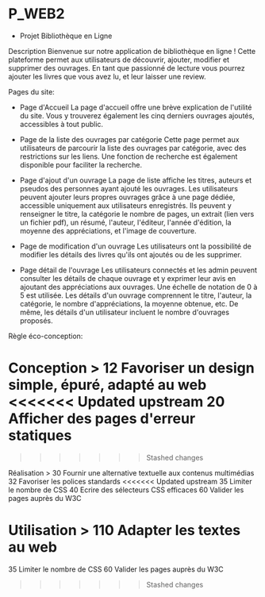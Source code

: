 # P_WEB2

- Projet Bibliothèque en Ligne

Description
Bienvenue sur notre application de bibliothèque en ligne ! Cette plateforme permet aux utilisateurs de découvrir, ajouter, modifier et supprimer des ouvrages. En tant que passionné de lecture vous pourrez ajouter les livres que vous avez lu, et leur laisser une review.

Pages du site:

- Page d'Accueil
La page d'accueil offre une brève explication de l'utilité du site. Vous y trouverez également les cinq derniers ouvrages ajoutés, accessibles à tout public.

- Page de la liste des ouvrages par catégorie
Cette page permet aux utilisateurs de parcourir la liste des ouvrages par catégorie, avec des restrictions sur les liens. Une fonction de recherche est également disponible pour faciliter la recherche.

- Page d'ajout d'un ouvrage
La page de liste affiche les titres, auteurs et pseudos des personnes ayant ajouté les ouvrages.
Les utilisateurs peuvent ajouter leurs propres ouvrages grâce à une page dédiée, accessible uniquement aux utilisateurs enregistrés. Ils peuvent y renseigner le titre, la catégorie
le nombre de pages, un extrait (lien vers un fichier pdf), un résumé, l'auteur, l'éditeur, l'année d'édition, la moyenne des appréciations, et l'image de couverture.

- Page de modification d'un ouvrage
Les utilisateurs ont la possibilité de modifier les détails des livres qu'ils ont ajoutés ou de les supprimer.

- Page détail de l'ouvrage
Les utilisateurs connectés et les admin peuvent consulter les détails de chaque ouvrage et y exprimer leur avis en ajoutant des appréciations aux ouvrages. Une échelle de notation de 0 à 5 est utilisée. Les détails d'un ouvrage comprennent le titre, l'auteur, la catégorie, le nombre d'appréciations, la moyenne obtenue, etc. De même, les détails d'un utilisateur incluent le nombre d'ouvrages proposés.

Règle éco-conception:

Conception > 
12 Favoriser un design simple, épuré, adapté au web
<<<<<<< Updated upstream
20 Afficher des pages d'erreur statiques
=======
>>>>>>> Stashed changes

Réalisation >
30 Fournir une alternative textuelle aux contenus multimédias
32 Favoriser les polices standards
<<<<<<< Updated upstream
35 Limiter le nombre de CSS
40 Ecrire des sélecteurs CSS efficaces
60 Valider les pages auprès du W3C

Utilisation >
110 Adapter les textes au web
=======
35 Limiter le nombre de CSS 
60 Valider les pages auprès du W3C

>>>>>>> Stashed changes


